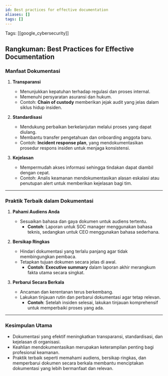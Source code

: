 ```yaml
---
id: Best practices for effective documentation
aliases: []
tags: []
---
```


Tags: [[google_cybersecurity]]

## **Rangkuman: Best Practices for Effective Documentation**

### **Manfaat Dokumentasi**
1. **Transparansi**
   - Menunjukkan kepatuhan terhadap regulasi dan proses internal.
   - Memenuhi persyaratan asuransi dan hukum.
   - Contoh: **Chain of custody** memberikan jejak audit yang jelas dalam siklus hidup insiden.

2. **Standardisasi**
   - Mendukung perbaikan berkelanjutan melalui proses yang dapat diulang.
   - Membantu transfer pengetahuan dan onboarding anggota baru.
   - Contoh: **Incident response plan**, yang mendokumentasikan prosedur respons insiden untuk menjaga konsistensi.

3. **Kejelasan**
   - Mempermudah akses informasi sehingga tindakan dapat diambil dengan cepat.
   - Contoh: Analis keamanan mendokumentasikan alasan eskalasi atau penutupan alert untuk memberikan kejelasan bagi tim.

---

### **Praktik Terbaik dalam Dokumentasi**

1. **Pahami Audiens Anda**
   - Sesuaikan bahasa dan gaya dokumen untuk audiens tertentu.
     - **Contoh**: Laporan untuk SOC manager menggunakan bahasa teknis, sedangkan untuk CEO menggunakan bahasa sederhana.

2. **Bersikap Ringkas**
   - Hindari dokumentasi yang terlalu panjang agar tidak membingungkan pembaca.
   - Tetapkan tujuan dokumen secara jelas di awal.
     - **Contoh**: **Executive summary** dalam laporan akhir merangkum fakta utama secara singkat.

3. **Perbarui Secara Berkala**
   - Ancaman dan kerentanan terus berkembang.
   - Lakukan tinjauan rutin dan perbarui dokumentasi agar tetap relevan.
     - **Contoh**: Setelah insiden selesai, lakukan tinjauan komprehensif untuk memperbaiki proses yang ada.

---

### **Kesimpulan Utama**
- Dokumentasi yang efektif meningkatkan transparansi, standardisasi, dan kejelasan di organisasi.
- Keahlian mendokumentasikan merupakan keterampilan penting bagi profesional keamanan.
- Praktik terbaik seperti memahami audiens, bersikap ringkas, dan memperbarui dokumen secara berkala membantu menciptakan dokumentasi yang lebih bermanfaat dan relevan.
